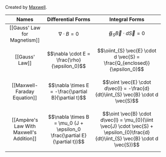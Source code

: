
Created by [Maxwell](https://en.wikipedia.org/wiki/James_Clerk_Maxwell).

|                  Names                   |                             Differential Forms                             |                                                           Integral Forms                                                            |
| :--------------------------------------: | :------------------------------------------------------------------------: | :---------------------------------------------------------------------------------------------------------------------------------: |
|       [[Gauss' Law for Magnetism]]       |                           $$\nabla \cdot B = 0$$                           |                                             $$\oiint_{S} \vec{B} \cdot d \vec{S} = 0$$                                              |
|              [[Gauss' Law]]              |                $$\nabla \cdot E = \frac{\rho}{\epsilon_0}$$                |                              $$\oiint_{S} \vec{E} \cdot d \vec{S} = \frac{Q_{enclosed}}{\epsilon_0}$$                               |
|       [[Maxwell-Faraday Equation]]       |            $$\nabla \times E = -\frac{\partial B}{\partial t}$$            |                          $$\oint \vec{E} \cdot d\vec{l} = -\frac{d}{dt}\iint_{S} \vec{B} \cdot d \vec{S}$$                          |
| [[Ampère's Law With Maxwell's Addition]] | $$\nabla \times B = \mu_0 (J + \epsilon_0 \frac{\partial E}{\partial t})$$ | $$\oint \vec{B} \cdot d\vec{l} = \mu_{0}(\iint \vec{J} \cdot \vec{S} + \epsilon_{0}\frac{d}{dt}\iint_{S} \vec{B} \cdot d \vec{S})$$ |
